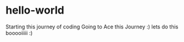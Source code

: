 # hello-world
Starting this journey of coding
Going to Ace this Journey :) lets do this booooiiiii :)
